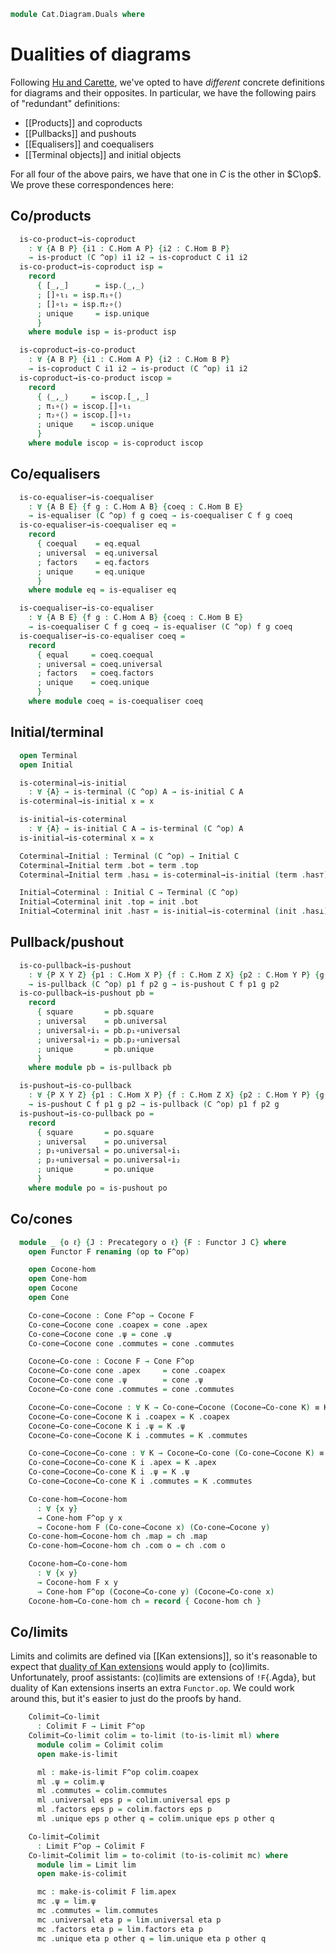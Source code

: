 <!--
```agda
open import Cat.Diagram.Colimit.Cocone
open import Cat.Diagram.Colimit.Base
open import Cat.Diagram.Coequaliser
open import Cat.Diagram.Limit.Base
open import Cat.Diagram.Limit.Cone
open import Cat.Diagram.Coproduct
open import Cat.Diagram.Equaliser
open import Cat.Diagram.Pullback
open import Cat.Diagram.Terminal
open import Cat.Diagram.Initial
open import Cat.Diagram.Product
open import Cat.Diagram.Pushout
open import Cat.Prelude
```
-->

```agda
module Cat.Diagram.Duals where
```

<!--
```agda
module _ {o ℓ} {C : Precategory o ℓ} where
  private module C = Precategory C
```
-->

# Dualities of diagrams

Following [Hu and Carette][agda-categories], we've opted to have
_different_ concrete definitions for diagrams and their opposites. In
particular, we have the following pairs of "redundant" definitions:

[agda-categories]: https://arxiv.org/abs/2005.07059

- [[Products]] and coproducts
- [[Pullbacks]] and pushouts
- [[Equalisers]] and coequalisers
- [[Terminal objects]] and initial objects

For all four of the above pairs, we have that one in $C$ is the other in
$C\op$. We prove these correspondences here:

## Co/products

```agda
  is-co-product→is-coproduct
    : ∀ {A B P} {i1 : C.Hom A P} {i2 : C.Hom B P}
    → is-product (C ^op) i1 i2 → is-coproduct C i1 i2
  is-co-product→is-coproduct isp =
    record
      { [_,_]      = isp.⟨_,_⟩
      ; []∘ι₁ = isp.π₁∘⟨⟩
      ; []∘ι₂ = isp.π₂∘⟨⟩
      ; unique     = isp.unique
      }
    where module isp = is-product isp

  is-coproduct→is-co-product
    : ∀ {A B P} {i1 : C.Hom A P} {i2 : C.Hom B P}
    → is-coproduct C i1 i2 → is-product (C ^op) i1 i2
  is-coproduct→is-co-product iscop =
    record
      { ⟨_,_⟩     = iscop.[_,_]
      ; π₁∘⟨⟩ = iscop.[]∘ι₁
      ; π₂∘⟨⟩ = iscop.[]∘ι₂
      ; unique    = iscop.unique
      }
    where module iscop = is-coproduct iscop
```

## Co/equalisers

```agda
  is-co-equaliser→is-coequaliser
    : ∀ {A B E} {f g : C.Hom A B} {coeq : C.Hom B E}
    → is-equaliser (C ^op) f g coeq → is-coequaliser C f g coeq
  is-co-equaliser→is-coequaliser eq =
    record
      { coequal    = eq.equal
      ; universal  = eq.universal
      ; factors    = eq.factors
      ; unique     = eq.unique
      }
    where module eq = is-equaliser eq

  is-coequaliser→is-co-equaliser
    : ∀ {A B E} {f g : C.Hom A B} {coeq : C.Hom B E}
    → is-coequaliser C f g coeq → is-equaliser (C ^op) f g coeq
  is-coequaliser→is-co-equaliser coeq =
    record
      { equal     = coeq.coequal
      ; universal = coeq.universal
      ; factors   = coeq.factors
      ; unique    = coeq.unique
      }
    where module coeq = is-coequaliser coeq
```

## Initial/terminal

```agda
  open Terminal
  open Initial

  is-coterminal→is-initial
    : ∀ {A} → is-terminal (C ^op) A → is-initial C A
  is-coterminal→is-initial x = x

  is-initial→is-coterminal
    : ∀ {A} → is-initial C A → is-terminal (C ^op) A
  is-initial→is-coterminal x = x

  Coterminal→Initial : Terminal (C ^op) → Initial C
  Coterminal→Initial term .bot = term .top
  Coterminal→Initial term .has⊥ = is-coterminal→is-initial (term .has⊤)

  Initial→Coterminal : Initial C → Terminal (C ^op)
  Initial→Coterminal init .top = init .bot
  Initial→Coterminal init .has⊤ = is-initial→is-coterminal (init .has⊥)
```

## Pullback/pushout

```agda
  is-co-pullback→is-pushout
    : ∀ {P X Y Z} {p1 : C.Hom X P} {f : C.Hom Z X} {p2 : C.Hom Y P} {g : C.Hom Z Y}
    → is-pullback (C ^op) p1 f p2 g → is-pushout C f p1 g p2
  is-co-pullback→is-pushout pb =
    record
      { square       = pb.square
      ; universal    = pb.universal
      ; universal∘i₁ = pb.p₁∘universal
      ; universal∘i₂ = pb.p₂∘universal
      ; unique       = pb.unique
      }
    where module pb = is-pullback pb

  is-pushout→is-co-pullback
    : ∀ {P X Y Z} {p1 : C.Hom X P} {f : C.Hom Z X} {p2 : C.Hom Y P} {g : C.Hom Z Y}
    → is-pushout C f p1 g p2 → is-pullback (C ^op) p1 f p2 g
  is-pushout→is-co-pullback po =
    record
      { square       = po.square
      ; universal    = po.universal
      ; p₁∘universal = po.universal∘i₁
      ; p₂∘universal = po.universal∘i₂
      ; unique       = po.unique
      }
    where module po = is-pushout po
```

## Co/cones

```agda
  module _ {o ℓ} {J : Precategory o ℓ} {F : Functor J C} where
    open Functor F renaming (op to F^op)

    open Cocone-hom
    open Cone-hom
    open Cocone
    open Cone

    Co-cone→Cocone : Cone F^op → Cocone F
    Co-cone→Cocone cone .coapex = cone .apex
    Co-cone→Cocone cone .ψ = cone .ψ
    Co-cone→Cocone cone .commutes = cone .commutes

    Cocone→Co-cone : Cocone F → Cone F^op
    Cocone→Co-cone cone .apex     = cone .coapex
    Cocone→Co-cone cone .ψ        = cone .ψ
    Cocone→Co-cone cone .commutes = cone .commutes

    Cocone→Co-cone→Cocone : ∀ K → Co-cone→Cocone (Cocone→Co-cone K) ≡ K
    Cocone→Co-cone→Cocone K i .coapex = K .coapex
    Cocone→Co-cone→Cocone K i .ψ = K .ψ
    Cocone→Co-cone→Cocone K i .commutes = K .commutes

    Co-cone→Cocone→Co-cone : ∀ K → Cocone→Co-cone (Co-cone→Cocone K) ≡ K
    Co-cone→Cocone→Co-cone K i .apex = K .apex
    Co-cone→Cocone→Co-cone K i .ψ = K .ψ
    Co-cone→Cocone→Co-cone K i .commutes = K .commutes

    Co-cone-hom→Cocone-hom
      : ∀ {x y}
      → Cone-hom F^op y x
      → Cocone-hom F (Co-cone→Cocone x) (Co-cone→Cocone y)
    Co-cone-hom→Cocone-hom ch .map = ch .map
    Co-cone-hom→Cocone-hom ch .com o = ch .com o

    Cocone-hom→Co-cone-hom
      : ∀ {x y}
      → Cocone-hom F x y
      → Cone-hom F^op (Cocone→Co-cone y) (Cocone→Co-cone x)
    Cocone-hom→Co-cone-hom ch = record { Cocone-hom ch }
```

## Co/limits

Limits and colimits are defined via [[Kan extensions]], so it's reasonable
to expect that [duality of Kan extensions] would apply to (co)limits.
Unfortunately, proof assistants: (co)limits are extensions of
`!F`{.Agda}, but duality of Kan extensions inserts an extra `Functor.op`.
We could work around this, but it's easier to just do the proofs by hand.

[duality of Kan extensions]: Cat.Functor.Kan.Duality.html

```agda
    Colimit→Co-limit
      : Colimit F → Limit F^op
    Colimit→Co-limit colim = to-limit (to-is-limit ml) where
      module colim = Colimit colim
      open make-is-limit

      ml : make-is-limit F^op colim.coapex
      ml .ψ = colim.ψ
      ml .commutes = colim.commutes
      ml .universal eps p = colim.universal eps p
      ml .factors eps p = colim.factors eps p
      ml .unique eps p other q = colim.unique eps p other q

    Co-limit→Colimit
      : Limit F^op → Colimit F
    Co-limit→Colimit lim = to-colimit (to-is-colimit mc) where
      module lim = Limit lim
      open make-is-colimit

      mc : make-is-colimit F lim.apex
      mc .ψ = lim.ψ
      mc .commutes = lim.commutes
      mc .universal eta p = lim.universal eta p
      mc .factors eta p = lim.factors eta p
      mc .unique eta p other q = lim.unique eta p other q
```
